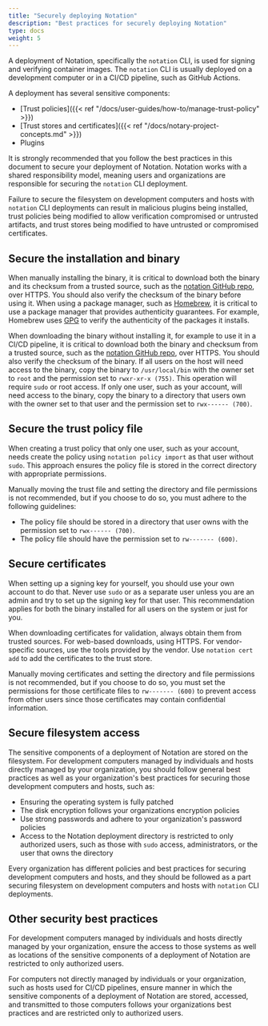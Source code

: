 ```yaml
---
title: "Securely deploying Notation"
description: "Best practices for securely deploying Notation"
type: docs
weight: 5
---
```


A deployment of Notation, specifically the `notation` CLI, is used for signing and verifying container images. The `notation` CLI is usually deployed on a development computer or in a CI/CD pipeline, such as GitHub Actions.

A deployment has several sensitive components:

- [Trust policies]({{< ref "/docs/user-guides/how-to/manage-trust-policy" >}})
- [Trust stores and certificates]({{< ref "/docs/notary-project-concepts.md" >}})
- Plugins

It is strongly recommended that you follow the best practices in this document to secure your deployment of Notation. Notation works with a shared responsibility model, meaning users and organizations are responsible for securing the `notation` CLI deployment.

Failure to secure the filesystem on development computers and hosts with `notation` CLI deployments can result in malicious plugins being installed, trust policies being modified to allow verification compromised or untrusted artifacts, and trust stores being modified to have untrusted or compromised certificates.

## Secure the installation and binary

When manually installing the binary, it is critical to download both the binary and its checksum from a trusted source, such as the [notation GitHub repo](https://github.com/notaryproject/notation/releases), over HTTPS. You should also verify the checksum of the binary before using it. When using a package manager, such as [Homebrew](https://brew.sh/), it is critical to use a package manager that provides authenticity guarantees. For example, Homebrew uses [GPG](https://gnupg.org/) to verify the authenticity of the packages it installs. 

When downloading the binary without installing it, for example to use it in a CI/CD pipeline, it is critical to download both the binary and checksum from a trusted source, such as the [notation GitHub repo](https://github.com/notaryproject/notation/releases), over HTTPS. You should also verify the checksum of the binary. If all users on the host will need access to the binary, copy the binary to `/usr/local/bin` with the owner set to `root` and the permission set to `rwxr-xr-x (755)`. This operation will require `sudo` or root access. If only one user, such as your account, will need access to the binary, copy the binary to a directory that users own with the owner set to that user and the permission set to `rwx------ (700)`. 

## Secure the trust policy file

When creating a trust policy that only one user, such as your account, needs create the policy using `notation policy import` as that user without `sudo`. This approach ensures the policy file is stored in the correct directory with appropriate permissions. 

Manually moving the trust file and setting the directory and file permissions is not recommended, but if you choose to do so, you must adhere to the following guidelines:
- The policy file should be stored in a directory that user owns with the permission set to `rwx------ (700)`. 
- The policy file should have the permission set to `rw------- (600)`. 

## Secure certificates

When setting up a signing key for yourself, you should use your own account to do that. Never use `sudo` or as a separate user unless you are an admin and try to set up the signing key for that user. This recommendation applies for both the binary installed for all users on the system or just for you.

When downloading certificates for validation, always obtain them from trusted sources. For web-based downloads, using HTTPS. For vendor-specific sources, use the tools provided by the vendor. Use `notation cert add` to add the certificates to the trust store. 

Manually moving certificates and setting the directory and file permissions is not recommended, but if you choose to do so, you must set the permissions for those certificate files to `rw------- (600)` to prevent access from other users since those certificates may contain confidential information.

## Secure filesystem access

The sensitive components of a deployment of Notation are stored on the filesystem. For development computers managed by individuals and hosts directly managed by your organization, you should follow general best practices as well as your organization's best practices for securing those development computers and hosts, such as:

- Ensuring the operating system is fully patched
- The disk encryption follows your organizations encryption policies
- Use strong passwords and adhere to your organization's password policies
- Access to the Notation deployment directory is restricted to only authorized users, such as those with `sudo` access, administrators, or the user that owns the directory 

Every organization has different policies and best practices for securing development computers and hosts, and they should be followed as a part securing filesystem on development computers and hosts with `notation` CLI deployments.

## Other security best practices

For development computers managed by individuals and hosts directly managed by your organization, ensure the access to those systems as well as locations of the sensitive components of a deployment of Notation are restricted to only authorized users.

For computers not directly managed by individuals or your organization, such as hosts used for CI/CD pipelines, ensure manner in which the sensitive components of a deployment of Notation are stored, accessed, and transmitted to those computers follows your organizations best practices and are restricted only to authorized users.
